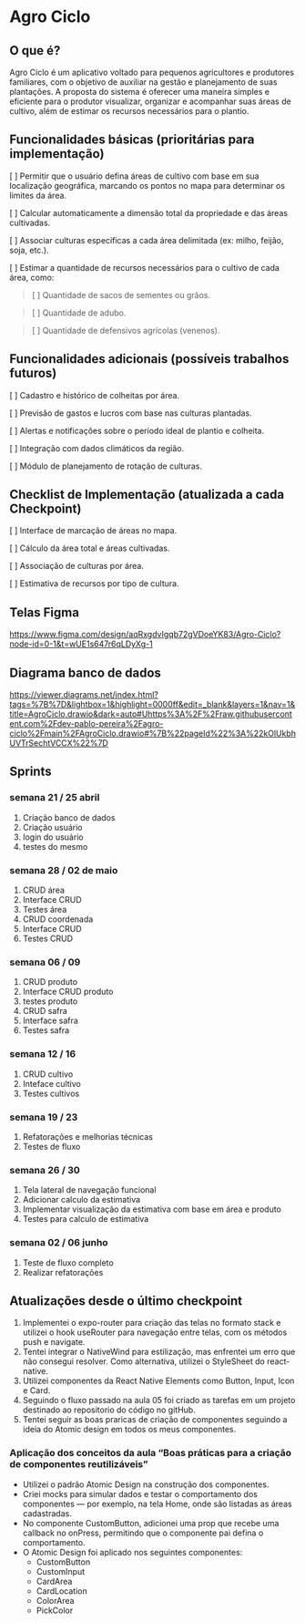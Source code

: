 
# Agro Ciclo

## O que é?
Agro Ciclo é um aplicativo voltado para pequenos agricultores e produtores familiares, com o objetivo de auxiliar na gestão e planejamento de suas plantações. 
A proposta do sistema é oferecer uma maneira simples e eficiente para o produtor visualizar, organizar e acompanhar suas áreas de cultivo, além de estimar os recursos necessários para 
o plantio.

## Funcionalidades básicas (prioritárias para implementação)

[ ] Permitir que o usuário defina áreas de cultivo com base em sua localização geográfica, marcando os pontos no mapa para determinar os limites da área.

[ ] Calcular automaticamente a dimensão total da propriedade e das áreas cultivadas.

[ ] Associar culturas específicas a cada área delimitada (ex: milho, feijão, soja, etc.).

[ ] Estimar a quantidade de recursos necessários para o cultivo de cada área, como:

> [ ] Quantidade de sacos de sementes ou grãos.

> [ ] Quantidade de adubo.

> [ ] Quantidade de defensivos agrícolas (venenos).

## Funcionalidades adicionais (possíveis trabalhos futuros)

[ ] Cadastro e histórico de colheitas por área.

[ ] Previsão de gastos e lucros com base nas culturas plantadas.

[ ] Alertas e notificações sobre o período ideal de plantio e colheita.

[ ] Integração com dados climáticos da região.

[ ] Módulo de planejamento de rotação de culturas.

## Checklist de Implementação (atualizada a cada Checkpoint)

[ ] Interface de marcação de áreas no mapa.

[ ] Cálculo da área total e áreas cultivadas.

[ ] Associação de culturas por área.

[ ] Estimativa de recursos por tipo de cultura.

## Telas Figma

https://www.figma.com/design/aqRxgdvIgqb72gVDoeYK83/Agro-Ciclo?node-id=0-1&t=wUE1s647r6qLDyXg-1

## Diagrama banco de dados
 
https://viewer.diagrams.net/index.html?tags=%7B%7D&lightbox=1&highlight=0000ff&edit=_blank&layers=1&nav=1&title=AgroCiclo.drawio&dark=auto#Uhttps%3A%2F%2Fraw.githubusercontent.com%2Fdev-pablo-pereira%2Fagro-ciclo%2Fmain%2FAgroCiclo.drawio#%7B%22pageId%22%3A%22kOlUkbhUVTrSechtVCCX%22%7D

## Sprints
### semana 21 / 25 abril

1. Criação banco de dados
2. Criação usuário
3. login do usuário
4. testes do mesmo

### semana 28 / 02 de maio

1. CRUD área
2. Interface CRUD
3. Testes área
4. CRUD coordenada
5. Interface CRUD
6. Testes CRUD

### semana 06 / 09

1. CRUD produto
2. Interface CRUD produto
3. testes produto
4. CRUD safra
5. Interface safra
6. Testes safra

### semana 12 / 16

1. CRUD cultivo
2. Inteface cultivo
3. Testes cultivos

### semana 19 / 23

1. Refatorações e melhorias técnicas
2. Testes de fluxo

### semana 26 / 30

1. Tela lateral de navegação funcional
2. Adicionar calculo da estimativa
3. Implementar visualização da estimativa com base em área e produto
4. Testes para calculo de estimativa

### semana 02 / 06 junho

1. Teste de fluxo completo
2. Realizar refatorações

## Atualizações desde o último checkpoint

1. Implementei o expo-router para criação das telas no formato stack e utilizei o hook useRouter para navegação entre telas, com os métodos push e navigate.
2. Tentei integrar o NativeWind para estilização, mas enfrentei um erro que não consegui resolver. Como alternativa, utilizei o StyleSheet do react-native.
3. Utilizei componentes da React Native Elements como Button, Input, Icon e Card.
4. Seguindo o fluxo passado na aula 05 foi criado as tarefas em um projeto destinado ao repositorio do código no gitHub.
5. Tentei seguir as boas praricas de criação de componentes seguindo a ideia do Atomic design em todos os meus componentes.
  
### Aplicação dos conceitos da aula “Boas práticas para a criação de componentes reutilizáveis” 
- Utilizei o padrão Atomic Design na construção dos componentes.
- Criei mocks para simular dados e testar o comportamento dos componentes — por exemplo, na tela Home, onde são listadas as áreas cadastradas.
- No componente CustomButton, adicionei uma prop que recebe uma callback no onPress, permitindo que o componente pai defina o comportamento.
- O Atomic Design foi aplicado nos seguintes componentes:
  - CustomButton
  - CustomInput
  - CardArea
  - CardLocation
  - ColorArea
  - PickColor
